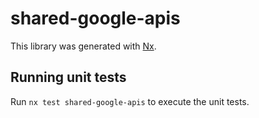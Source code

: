 # shared-google-apis

This library was generated with [Nx](https://nx.dev).

## Running unit tests

Run `nx test shared-google-apis` to execute the unit tests.
